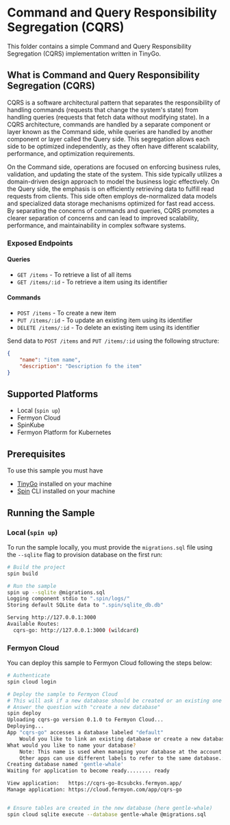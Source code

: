 # Command and Query Responsibility Segregation (CQRS)

This folder contains a simple Command and Query Responsibility Segregation (CQRS) implementation written in TinyGo.

## What is Command and Query Responsibility Segregation (CQRS)

CQRS is a software architectural pattern that separates the responsibility of handling commands (requests that change the system's state) from handling queries (requests that fetch data without modifying state). In a CQRS architecture, commands are handled by a separate component or layer known as the Command side, while queries are handled by another component or layer called the Query side. This segregation allows each side to be optimized independently, as they often have different scalability, performance, and optimization requirements.

On the Command side, operations are focused on enforcing business rules, validation, and updating the state of the system. This side typically utilizes a domain-driven design approach to model the business logic effectively. On the Query side, the emphasis is on efficiently retrieving data to fulfill read requests from clients. This side often employs de-normalized data models and specialized data storage mechanisms optimized for fast read access. By separating the concerns of commands and queries, CQRS promotes a clearer separation of concerns and can lead to improved scalability, performance, and maintainability in complex software systems.

### Exposed Endpoints 

#### Queries 
- `GET /items` - To retrieve a list of all items
- `GET /items/:id` - To retrieve a item using its identifier
  
#### Commands 
- `POST /items` - To create a new item
- `PUT /items/:id` - To update an existing item using its identifier
- `DELETE /items/:id` - To delete an existing item using its identifier

Send data to `POST /items` and `PUT /items/:id` using the following structure:

```json
{
    "name": "item name",
    "description": "Description fo the item"
}
```

## Supported Platforms

- Local (`spin up`)
- Fermyon Cloud
- SpinKube
- Fermyon Platform for Kubernetes

## Prerequisites

To use this sample you must have

- [TinyGo](https://tinygo.org/) installed on your machine
- [Spin](https://developer.fermyon.com/spin/v2/index) CLI installed on your machine

## Running the Sample

### Local (`spin up`)

To run the sample locally, you must provide the `migrations.sql` file using the `--sqlite` flag to provision database on the first run:

```bash
# Build the project
spin build

# Run the sample
spin up --sqlite @migrations.sql
Logging component stdio to ".spin/logs/"
Storing default SQLite data to ".spin/sqlite_db.db"

Serving http://127.0.0.1:3000
Available Routes:
  cqrs-go: http://127.0.0.1:3000 (wildcard)
```

### Fermyon Cloud

You can deploy this sample to Fermyon Cloud following the steps below:

```bash
# Authenticate
spin cloud login

# Deploy the sample to Fermyon Cloud
# This will ask if a new database should be created or an existing one should be used
# Answer the question with "create a new database"
spin deploy
Uploading cqrs-go version 0.1.0 to Fermyon Cloud...
Deploying...
App "cqrs-go" accesses a database labeled "default"
    Would you like to link an existing database or create a new database?: Create a new database and link the app to it
What would you like to name your database?
    Note: This name is used when managing your database at the account level. The app "cqrs-go" will refer to this database by the label "default".
    Other apps can use different labels to refer to the same database.: gentle-whale
Creating database named 'gentle-whale'
Waiting for application to become ready........ ready

View application:   https://cqrs-go-8csubcks.fermyon.app/
Manage application: https://cloud.fermyon.com/app/cqrs-go


# Ensure tables are created in the new database (here gentle-whale)
spin cloud sqlite execute --database gentle-whale @migrations.sql
```